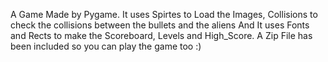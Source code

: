 A Game Made by Pygame. It uses Spirtes to Load the Images,  Collisions to check the collisions between the bullets and the aliens And It uses Fonts and Rects to make the Scoreboard, Levels and High_Score.
A Zip File has been included so you can play the game too :) 
